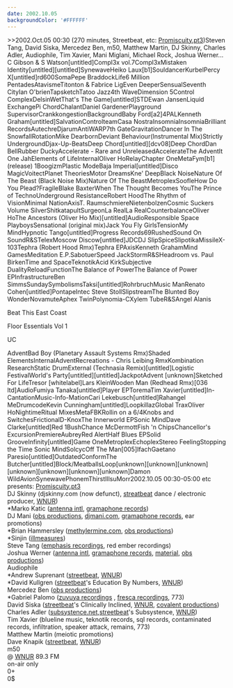 ```yaml
---
date: 2002.10.05
backgroundColor: '#FFFFFF'
---
```


\>>2002.Oct.05 00:30 (270 minutes, Streetbeat, etc: [Promiscuity.pt3](promiscuity3.html))Steven Tang, David Siska, Mercedez Ben, m50, Matthew Martin, DJ Skinny, Charles Adler, Audiophile, Tim Xavier, Mani Miglani, Michael Rock, Joshua Werner... C Gibson & S Watson\[untitled\]Compl3x vol.7Compl3xMistaken Identity\[untitled\]\[untitled\]SynewaveHeiko Laux\[b1\]SouldancerKurbelPercy X\[untitled\]rd600SomaPepe BraddockLife6 Million PentadesAtavismeTitonton & Fabrice LigEven DeeperSensualSeventh CityIan O'brienTapsketchTatoo Jazz4th WaveDimension 5Control ComplexDelsinWetThat's The Game\[untitled\]STDEwan JansenLiquid ExchangePi ChordChalantDaniel GardenerPlayground SupervisorCrankkongestionBackgroundBaby Ford\[a2\]4PALKenneth Graham\[untitled\]SalvationControlteamCasa NostraInsomniaInsomniaBrilliant RecordsAutechreDjarumAntiWARP7th GateGravitationDancer In The SnowfallRotationMike DearbornDeviant Behaviour(Instrumental Mix)Strictly UndergroundDjax-Up-BeatsDeep Chord\[untitled\]\[dcv08\]Deep ChordDan BellRubber DuckyAccelerate - Rare and UnreleasedAccelerateThe AdventIt One JahElements of LifeInternalOliver HoRelayChapter OneMetaFym\[b1\](release) 1BoogizmPlastic ModeBaja Imperial\[untitled\]Disco MagicVoitectPlanet TheoriesMotor DreamsKne' DeepBlack NoiseNature Of The Beast (Black Noise Mix)Nature Of The BeastMetroplexSoofleHow Do You Plead?FragileBlake BaxterWhen The Thought Becomes YouThe Prince of TechnoUnderground ResistanceRobert HoodThe Rhythm of VisionMinimal NationAxisT. RaumschmiereNietenbolzenCosmic Suckers Volume SilverShitkatapultSurgeonLa RealLa RealCounterbalanceOliver HoThe Ancestors (Oliver Ho Mix)\[untitled\]AudioResponsible Space PlayboysSensational (original mix)Jack You Fly GirlsTensionMy MindHypnotic Tango\[untitled\]Progress Records69RushedSound On SoundR&STelexMoscow Discow\[untitled\]JDCDJ SlipSpiceSlipotikaMissileX-103Tephra (Robert Hood Rmx)Tephra EPAxisKenneth GrahamMind GamesMeditation E.P.SabotuerSpeed JackStormR&SHeadroom vs. Paul BirkenTime and SpaceTeknotikAcid KirkSubjective DualityReloadFunctionThe Balance of PowerThe Balance of Power EPInfrastructureBen SimmsSundaySymbolismsTaksi\[untitled\]RohrbruchMusic ManRenato Cohen\[untitled\]PontapeIntec Steve StollSlipstreamThe Blunted Boy WonderNovamuteAphex TwinPolynomia-CXylem TubeR&SAngel Alanis

Beat This East Coast

Floor Essentials Vol 1

UC

AdventBad Boy (Planetary Assault Systems Rmx)Shaded ElementsInternalAdventRecreations - Chris Leibing RmxKombination ResearchStatic DrumExternal (Technasia Remix)\[untitled\]Logistic FestivalWorld's Party\[untitled\]\[untitled\]JackpotAdvent \[unknown\]Sketched For LifeTresor \[whitelabel\]Lars KleinWooden Man (Redhead Rmx)\[036 ltd\]AudioFumiya Tanaka\[untitled\]Player EPToremaTim Xavier\[untitled\]In-CantationMusic-Info-MationCari Lekebusch\[untitled\]Rahangel MeDrumcodeKevin Cunningham\[untitled\]LoopkillazGlobal TraxOliver HoNightimeRitual MixesMetaFBKRollin on a 6/4Knobs and SwitchesFrictionalD-KnoxThe Innerworld EPSonic MindDave Clarke\[untitled\]Red 1BushChance McDermottFish 'n ChipsChancellor's ExcursionPremiereAubreyRed AlertHalf Blues EPSolid GrooveInfinity\[untitled\]Game OneMetroplexEchoplexStereo FeelingStopping the Time Sonic MindSolcycOff The Man\[005\]IfachGaetano Paresio\[untitled\]OutdatedConformThe Butcher\[untitled\]Block/MeatballsLoop\[unknown\]\[unknown\]\[unknown\]\[unknown\]\[unknown\]\[unknown\]\[unknown\]Damon WildAvionSynewavePhonemThirstIllsuMorr2002.10.05 00:30-05:00 etc presents: [Promiscuity.pt3](promiscuity3.html)  
DJ Skinny (djskinny.com (now defunct), [streatbeat](http://www.wnur.org/streetbeat/) dance / electronic producer, [WNUR](http://www.wnur.org/))  
\*Marko Katic ([antenna intl](http://www.antennaintl.com/), [gramaphone records](http://www.gramaphonerecords.com/))  
DJ Mani ([obs productions](http://www.obsproductions.com/), [djmani.com](http://www.djmani.com/), [gramaphone records](http://www.gramaphonerecords.com/), ear promotions)  
\*Brian Hammersley ([methylermine.com](http://www.methylermine.com/), [obs productions](http://www.obsproductions.com/))  
\*Sinjin ([illmeasures](http://www.illmeasures.com/))  
Steve Tang ([emphasis recordings](http://www.emphasisrecordings.com/), red ember recordings)  
Joshua Werner ([antenna intl](http://www.antennaintl.com/), [gramaphone records](http://www.gramaphonerecords.com), [material](http://www.material.hm/), [obs productions](http://obsproductions.com/))  
Audiophile  
\*Andrew Suprenant ([streetbeat](http://www.wnur.org/streetbeat/), [WNUR](http://www.wnur.org/))  
\*David Kullgren ([streetbeat](http://www.wnur.org/streetbeat/)'s Education By Numbers, [WNUR](http://www.wnur.org/))  
Mercedez Ben ([obs productions](http://www.obsproductions.com/))  
\*Gabriel Palomo ([zuvuya recordings](http://www.zuvuyarecordings.com/) , [fresca recordings](http://www.wnur.org/), 773)  
David Siska ([streetbeat](http://www.wnur.org/streetbeat/)'s Clinically Inclined, [WNUR](http://www.wnur.org/), [covalent productions](http://www.covalent.org/))  
Charles Adler ([subsystence.net](http://www.subsystence.net/),[streetbeat](http://www.wnur.org/streetbeat/)'s Subsystence, [WNUR](http://www.wnur.org/))  
Tim Xavier (blueline music, teknotik records, sql records, contaminated records, infiltration, speaker attack, remains, 773)  
Matthew Martin (meiotic promotions)  
Dave Knapik ([streetbeat](http://www.wnur.org/streetbeat/), [WNUR](http://www.wnur.org/))  
m50  
@ [WNUR](http://www.wnur.org/) 89.3 FM  
on-air only  
0+  
0$